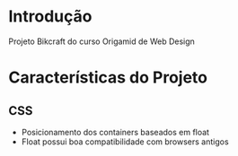 # Introdução
Projeto Bikcraft do curso Origamid de Web Design

# Características do Projeto

## CSS
- Posicionamento dos containers baseados em float
- Float possui boa compatibilidade com browsers antigos